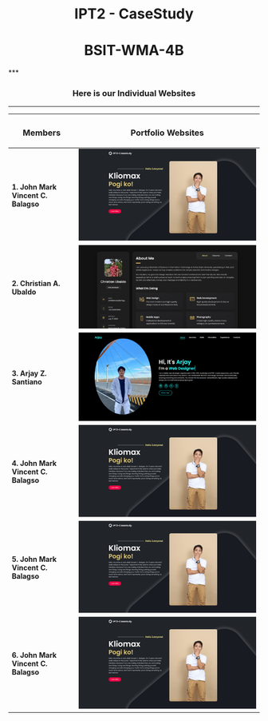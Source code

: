 <h1 align="center"><b>IPT2 - CaseStudy</b></h1>

<h1 align="center"><b>BSIT-WMA-4B</b></h1>***

<h3 align="center"><b>Here is our Individual Websites</b></h3>

---

| <h3 align="center"><b>Members</b></h3> | <h3 align="center"><b>Portfolio Websites</b></h3> |
|--------|-------|
| **1. John Mark Vincent C. Balagso** |![John Mark Vincent C. Balagso](./assets/images/Balagso.png)|
| **2. Christian A. Ubaldo** |![Christian A. Ubaldo](./assets/images/Ubaldo.png)|
| **3. Arjay Z. Santiano** |![Arjay Z. Santiano](./assets/images/Santiano.png)| 
| **4. John Mark Vincent C. Balagso** |![John Mark Vincent C. Balagso](Balagso.png)| 
| **5. John Mark Vincent C. Balagso** |![John Mark Vincent C. Balagso](Balagso.png)| 
| **6. John Mark Vincent C. Balagso** |![John Mark Vincent C. Balagso](Balagso.png)| 